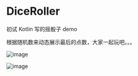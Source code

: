 # DiceRoller
初试 Kotlin 写的摇骰子 demo


根据随机数来动态展示最后的点数，大家一起玩吧。。。


![image](https://github.com/szdenny2/DiceRoller/assets/18253729/1c21689c-87b2-4ed6-9463-fada28caeb79)

![image](https://github.com/szdenny2/DiceRoller/assets/18253729/bddc500c-cec7-4c6a-81e2-1a9d2cfe047e)

